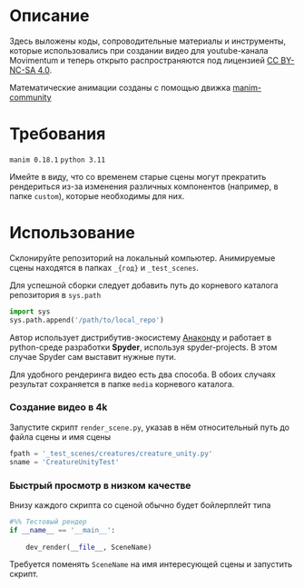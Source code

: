 # Описание

Здесь выложены коды, сопроводительные материалы и инструменты, которые
использовались при создании видео для youtube-канала Movimentum и теперь
открыто распространяются под лицензией
[CC BY-NC-SA 4.0](https://creativecommons.org/licenses/by-nc-sa/4.0/deed).

Математические анимации созданы с помощью движка
[manim-community](https://www.manim.community/)


# Требования
`manim 0.18.1`
`python 3.11`

Имейте в виду, что со временем старые сцены могут прекратить рендериться из-за
изменения различных компонентов (например, в папке `custom`),
которые необходимы для них.


# Использование

Склонируйте репозиторий на локальный компьютер. Анимируемые сцены находятся
в папках `_{год}` и `_test_scenes`.

Для успешной сборки следует добавить путь до корневого каталога репозитория
в `sys.path`

```python
import sys
sys.path.append('/path/to/local_repo')
```

Автор использует дистрибутив-экосистему [Анаконду](https://www.anaconda.com/)
и работает в python-среде разработки **Spyder**, используя spyder-projects.
В этом случае Spyder сам выставит нужные пути.

Для удобного рендеринга видео есть два способа. В обоих случаях результат
сохраняется в папке `media` корневого каталога.


### Создание видео в 4k 
Запустите скрипт `render_scene.py`, указав в нём относительный путь до файла
сцены и имя сцены

```python
fpath = '_test_scenes/creatures/creature_unity.py'
sname = 'CreatureUnityTest'
```

### Быстрый просмотр в низком качестве
Внизу каждого скрипта со сценой обычно будет бойлерплейт типа

```python
#%% Тестовый рендер
if __name__ == '__main__':
    
    dev_render(__file__, SceneName)
```

Требуется поменять `SceneName` на имя интересующей сцены и запустить скрипт.
